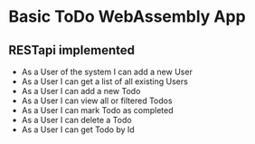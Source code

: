 # Basic ToDo WebAssembly App
## RESTapi implemented

- As a User of the system I can add a new User
- As a User I can get a list of all existing Users
- As a User I can add a new Todo
- As a User I can view all or filtered Todos
- As a User I can mark Todo as completed
- As a User I can delete a Todo
- As a User I can get Todo by Id
